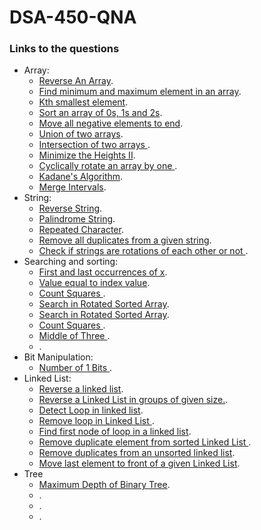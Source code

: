 # DSA-450-QNA

### Links to the questions
  - Array:
    - [Reverse An Array](https://practice.geeksforgeeks.org/problems/reverse-an-array/1).
    - [Find minimum and maximum element in an array](https://practice.geeksforgeeks.org/problems/find-minimum-and-maximum-element-in-an-array4428/1).
    - [Kth smallest element](https://practice.geeksforgeeks.org/problems/kth-smallest-element5635/1).
    - [Sort an array of 0s, 1s and 2s](https://practice.geeksforgeeks.org/problems/sort-an-array-of-0s-1s-and-2s4231/1).
    - [Move all negative elements to end](https://www.geeksforgeeks.org/move-negative-numbers-beginning-positive-end-constant-extra-space/1). 
    - [Union of two arrays](https://practice.geeksforgeeks.org/problems/union-of-two-arrays3538/1).
    - [Intersection of two arrays ](https://leetcode.com/problems/intersection-of-two-arrays/submissions/1).
    - [Minimize the Heights II](https://practice.geeksforgeeks.org/problems/minimize-the-heights3351/1).
    - [Cyclically rotate an array by one ](https://practice.geeksforgeeks.org/problems/cyclically-rotate-an-array-by-one2614/1).
    - [Kadane's Algorithm](https://practice.geeksforgeeks.org/problems/kadanes-algorithm-1587115620/1#).
    - [Merge Intervals](https://leetcode.com/problems/merge-intervals/).
  - String:
    - [Reverse String](https://leetcode.com/problems/reverse-string).
    - [Palindrome String](https://practice.geeksforgeeks.org/problems/palindrome-string0817/1).
    - [Repeated Character](https://practice.geeksforgeeks.org/problems/repeated-character2058/1).
    - [Remove all duplicates from a given string](https://practice.geeksforgeeks.org/problems/remove-all-duplicates-from-a-given-string4321/1).
    - [Check if strings are rotations of each other or not ](https://practice.geeksforgeeks.org/problems/check-if-strings-are-rotations-of-each-other-or-not-1587115620/1).
  - Searching and sorting:
    - [First and last occurrences of x](https://practice.geeksforgeeks.org/problems/first-and-last-occurrences-of-x3116/1).
    - [Value equal to index value](https://practice.geeksforgeeks.org/problems/value-equal-to-index-value1330/1).
    - [Count Squares ](https://practice.geeksforgeeks.org/problems/count-squares3649/1).
    - [ Search in Rotated Sorted Array](https://leetcode.com/problems/search-in-rotated-sorted-array).
    - [Search in Rotated Sorted Array](https://leetcode.com/problems/search-in-rotated-sorted-array).
    - [Count Squares ](https://practice.geeksforgeeks.org/problems/count-squares3649/1).
    - [Middle of Three ](https://practice.geeksforgeeks.org/problems/count-squares3649/1).
    - []().
  - Bit Manipulation:
    - [Number of 1 Bits ](https://practice.geeksforgeeks.org/problems/set-bits0143/1).
  - Linked List:
    - [Reverse a linked list](https://www.geeksforgeeks.org/reverse-a-linked-list/1).
    - [Reverse a Linked List in groups of given size.](https://practice.geeksforgeeks.org/problems/reverse-a-linked-list-in-groups-of-given-size/1).
    - [Detect Loop in linked list](https://practice.geeksforgeeks.org/problems/detect-loop-in-linked-list/1).
    - [Remove loop in Linked List ](https://practice.geeksforgeeks.org/problems/remove-loop-in-linked-list/1).
    - [Find first node of loop in a linked list](https://www.geeksforgeeks.org/find-first-node-of-loop-in-a-linked-list/1).
    - [Remove duplicate element from sorted Linked List ](https://practice.geeksforgeeks.org/problems/remove-duplicate-element-from-sorted-linked-list/1).
    - [Remove duplicates from an unsorted linked list](https://practice.geeksforgeeks.org/problems/remove-duplicates-from-an-unsorted-linked-list/1).
    - [Move last element to front of a given Linked List](https://www.geeksforgeeks.org/move-last-element-to-front-of-a-given-linked-list/1).
  - Tree
    - [Maximum Depth of Binary Tree](https://leetcode.com/problems/maximum-depth-of-binary-tree/).
    - []().
    - []().
    - []().
